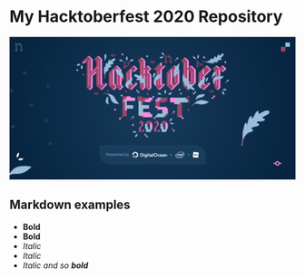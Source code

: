 # My Hacktoberfest 2020 Repository 

![Hacktoberfest 2020 Logo](hacktoberfest.png)

## Markdown examples
* **Bold**
* __Bold__
* *Italic*
* _Italic_
* _Italic and so **bold**_
